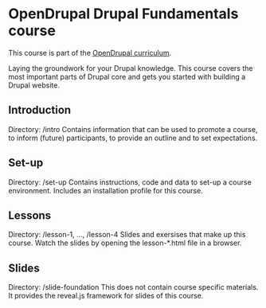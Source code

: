 # OpenDrupal Drupal Fundamentals course
This course is part of the [OpenDrupal curriculum](https://opendrupal.github.io).

Laying the groundwork for your Drupal knowledge. This course covers the most important parts of Drupal core and gets
you started with building a Drupal website.

## Introduction
Directory: /intro
Contains information that can be used to promote a course, to inform (future) participants, to provide an outline and to set expectations.

## Set-up
Directory: /set-up
Contains instructions, code and data to set-up a course environment. Includes an installation profile for this course.

## Lessons
Directory: /lesson-1, ..., /lesson-4
Slides and exersises that make up this course. Watch the slides by opening the lesson-*.html file in a browser.

## Slides
Directory: /slide-foundation
This does not contain course specific materials. It provides the reveal.js framework for slides of this course.